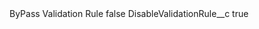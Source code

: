 <?xml version="1.0" encoding="UTF-8"?>
<CustomMetadata xmlns="http://soap.sforce.com/2006/04/metadata" xmlns:xsi="http://www.w3.org/2001/XMLSchema-instance" xmlns:xsd="http://www.w3.org/2001/XMLSchema">
    <label>ByPass Validation Rule</label>
    <protected>false</protected>
    <values>
        <field>DisableValidationRule__c</field>
        <value xsi:type="xsd:boolean">true</value>
    </values>
</CustomMetadata>
